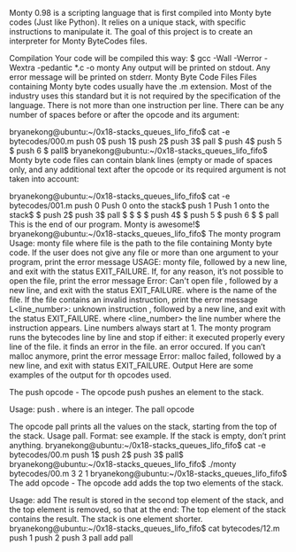 Monty 0.98 is a scripting language that is first compiled into Monty byte codes (Just like Python). It relies on a unique stack, with specific instructions to manipulate it. The goal of this project is to create an interpreter for Monty ByteCodes files.

Compilation
Your code will be compiled this way:
$ gcc -Wall -Werror -Wextra -pedantic *.c -o monty
Any output will be printed on stdout.
Any error message will be printed on stderr.
Monty Byte Code Files
Files containing Monty byte codes usually have the .m extension. Most of the industry uses this standard but it is not required by the specification of the language. There is not more than one instruction per line. There can be any number of spaces before or after the opcode and its argument:

bryanekong@ubuntu:~/0x18-stacks_queues_lifo_fifo$ cat -e bytecodes/000.m
push 0$
push 1$
push 2$
  push 3$
                   pall    $
push 4$
    push 5    $
      push    6        $
pall$
bryanekong@ubuntu:~/0x18-stacks_queues_lifo_fifo$
Monty byte code files can contain blank lines (empty or made of spaces only, and any additional text after the opcode or its required argument is not taken into account:

bryanekong@ubuntu:~/0x18-stacks_queues_lifo_fifo$ cat -e bytecodes/001.m
push 0 Push 0 onto the stack$
push 1 Push 1 onto the stack$
$
push 2$
  push 3$
                   pall    $
$
$
                           $
push 4$
$
    push 5    $
      push    6        $
$
pall This is the end of our program. Monty is awesome!$
bryanekong@ubuntu:~/0x18-stacks_queues_lifo_fifo$
The monty program
Usage: monty file
where file is the path to the file containing Monty byte code.
If the user does not give any file or more than one argument to your program, print the error message USAGE: monty file, followed by a new line, and exit with the status EXIT_FAILURE.
If, for any reason, it’s not possible to open the file, print the error message Error: Can't open file <file>, followed by a new line, and exit with the status EXIT_FAILURE.
where <file> is the name of the file.
If the file contains an invalid instruction, print the error message L<line_number>: unknown instruction <opcode>, followed by a new line, and exit with the status EXIT_FAILURE.
where <line_number> the line number where the instruction appears.
Line numbers always start at 1.
The monty program runs the bytecodes line by line and stop if either:
it executed properly every line of the file.
it finds an error in the file.
an error occured.
If you can’t malloc anymore, print the error message Error: malloc failed, followed by a new line, and exit with status EXIT_FAILURE.
Output
Here are some examples of the output for th opcodes used.

The push opcode - The opcode push pushes an element to the stack.

Usage: push <int>.
where <int> is an integer.
The pall opcode

The opcode pall prints all the values on the stack, starting from the top of the stack.
Usage pall.
Format: see example.
If the stack is empty, don’t print anything.
bryanekong@ubuntu:~/0x18-stacks_queues_lifo_fifo$ cat -e bytecodes/00.m
push 1$
push 2$
push 3$
pall$
bryanekong@ubuntu:~/0x18-stacks_queues_lifo_fifo$ ./monty bytecodes/00.m
3
2
1
bryanekong@ubuntu:~/0x18-stacks_queues_lifo_fifo$
The add opcode - The opcode add adds the top two elements of the stack.

Usage: add
The result is stored in the second top element of the stack, and the top element is removed, so that at the end:
The top element of the stack contains the result.
The stack is one element shorter.
bryanekong@ubuntu:~/0x18-stacks_queues_lifo_fifo$ cat bytecodes/12.m
push 1
push 2
push 3
pall
add
pall